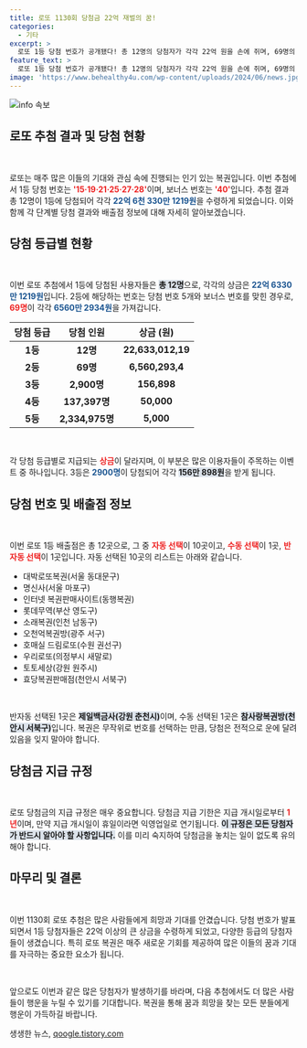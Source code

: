 ```yaml
---
title: 로또 1130회 당첨금 22억 재벌의 꿈!
categories:
  - 기타
excerpt: >
  로또 1등 당첨 번호가 공개됐다! 총 12명의 당첨자가 각각 22억 원을 손에 쥐며, 69명의 2등도 6560만 원을 획득했다. 이번 당첨 결과에 숨겨진 비밀과 배출점에 대해 궁금하다면 클릭하세요!
feature_text: >
  로또 1등 당첨 번호가 공개됐다! 총 12명의 당첨자가 각각 22억 원을 손에 쥐며, 69명의 2등도 6560만 원을 획득했다. 이번 당첨 결과에 숨겨진 비밀과 배출점에 대해 궁금하다면 클릭하세요!
image: 'https://www.behealthy4u.com/wp-content/uploads/2024/06/news.jpg'
---
```


<p><img src="https://www.behealthy4u.com/wp-content/uploads/2024/06/news.jpg" alt="info 속보" /></p>

<h2 data-ke-size="size26">로또 추첨 결과 및 당첨 현황</h2>

<p data-ke-size="size16">&nbsp;</p>

<p>로또는 매주 많은 이들의 기대와 관심 속에 진행되는 인기 있는 복권입니다. 이번 추첨에서 1등 당첨 번호는 <b><span style="color: #ee2323;">'15·19·21·25·27·28'</span></b>이며, 보너스 번호는 <b><span style="color: #ee2323;">'40'</span></b>입니다. 추첨 결과 총 12명이 1등에 당첨되어 각각 <b><span style="color: #1a5490;">22억 6천 330만 1219원</span></b>을 수령하게 되었습니다. 이와 함께 각 단계별 당첨 결과와 배출점 정보에 대해 자세히 알아보겠습니다.</p>

<h2 data-ke-size="size26">당첨 등급별 현황</h2>

<p data-ke-size="size16">&nbsp;</p>

<p>이번 로또 추첨에서 1등에 당첨된 사용자들은 <b><span style="background-color: #21538527;">총 12명</span></b>으로, 각각의 상금은 <b><span style="color: #1a5490;">22억 6330만 1219원</span></b>입니다. 2등에 해당하는 번호는 당첨 번호 5개와 보너스 번호를 맞힌 경우로, <b><span style="color: #ee2323;">69명</span></b>이 각각 <b><span style="color: #1a5490;">6560만 2934원</span></b>을 가져갑니다. </p>

<table>
  <thead>
    <tr>
      <th><b>당첨 등급</b></th>
      <th><b>당첨 인원</b></th>
      <th><b>상금 (원)</b></th>
    </tr>
  </thead>
  <tbody>
    <tr>
      <td style="text-align: center; height: 17px;"><b>1등</b></td>
      <td style="text-align: center; height: 17px;"><b>12명</b></td>
      <td style="text-align: center; height: 17px;"><b>22,633,012,19</b></td>
    </tr>
    <tr>
      <td style="text-align: center; height: 17px;"><b>2등</b></td>
      <td style="text-align: center; height: 17px;"><b>69명</b></td>
      <td style="text-align: center; height: 17px;"><b>6,560,293,4</b></td>
    </tr>
    <tr>
      <td style="text-align: center; height: 17px;"><b>3등</b></td>
      <td style="text-align: center; height: 17px;"><b>2,900명</b></td>
      <td style="text-align: center; height: 17px;"><b>156,898</b></td>
    </tr>
    <tr>
      <td style="text-align: center; height: 17px;"><b>4등</b></td>
      <td style="text-align: center; height: 17px;"><b>137,397명</b></td>
      <td style="text-align: center; height: 17px;"><b>50,000</b></td>
    </tr>
    <tr>
      <td style="text-align: center; height: 17px;"><b>5등</b></td>
      <td style="text-align: center; height: 17px;"><b>2,334,975명</b></td>
      <td style="text-align: center; height: 17px;"><b>5,000</b></td>
    </tr>
  </tbody>
</table>

<p data-ke-size="size16">&nbsp;</p>

<p>각 당첨 등급별로 지급되는 <b><span style="color: #ee2323;">상금</span></b>이 달라지며, 이 부분은 많은 이용자들이 주목하는 이벤트 중 하나입니다. 3등은 <b><span style="color: #1a5490;">2900명</span></b>이 당첨되어 각각 <b><span style="background-color: #21538527;">156만 898원</span></b>을 받게 됩니다. </p>

<h2 data-ke-size="size26">당첨 번호 및 배출점 정보</h2>

<p data-ke-size="size16">&nbsp;</p>

<p>이번 로또 1등 배출점은 총 12곳으로, 그 중 <b><span style="color: #ee2323;">자동 선택</b></span>이 10곳이고, <b><span style="color: #ee2323;">수동 선택</b></span>이 1곳, <b><span style="color: #ee2323;">반자동 선택</b></span>이 1곳입니다. 자동 선택된 10곳의 리스트는 아래와 같습니다.</p>

<ul>
    <li>대박로또복권(서울 동대문구)</li>
    <li>명신사(서울 마포구)</li>
    <li>인터넷 복권판매사이트(동행복권)</li>
    <li>롯데무역(부산 영도구)</li>
    <li>소래복권(인천 남동구)</li>
    <li>오천억복권방(광주 서구)</li>
    <li>호매실 드림로또(수원 권선구)</li>
    <li>우리로또(의정부시 새말로)</li>
    <li>토토세상(강원 원주시)</li>
    <li>효당복권판매점(천안시 서북구)</li>
</ul>

<p data-ke-size="size16">&nbsp;</p>

<p>반자동 선택된 1곳은 <b><span style="background-color: #21538527;">제일백금사(강원 춘천시)</span></b>이며, 수동 선택된 1곳은 <b><span style="background-color: #21538527;">참사랑복권방(천안시 서북구)</span></b>입니다. 복권은 무작위로 번호를 선택하는 만큼, 당첨은 전적으로 운에 달려 있음을 잊지 말아야 합니다.</p>

<h2 data-ke-size="size26">당첨금 지급 규정</h2>

<p data-ke-size="size16">&nbsp;</p>

<p>로또 당첨금의 지급 규정은 매우 중요합니다. 당첨금 지급 기한은 지급 개시일로부터 <b><span style="color: #ee2323;">1년</span></b>이며, 만약 지급 개시일이 휴일이라면 익영업일로 연기됩니다. <b><span style="background-color: #21538527;">이 규정은 모든 당첨자가 반드시 알아야 할 사항입니다.</span></b> 이를 미리 숙지하여 당첨금을 놓치는 일이 없도록 유의해야 합니다. </p>

<h2 data-ke-size="size26">마무리 및 결론</h2>

<p data-ke-size="size16">&nbsp;</p>

<p>이번 1130회 로또 추첨은 많은 사람들에게 희망과 기대를 안겼습니다. 당첨 번호가 발표되면서 1등 당첨자들은 22억 이상의 큰 상금을 수령하게 되었고, 다양한 등급의 당첨자들이 생겼습니다. 특히 로또 복권은 매주 새로운 기회를 제공하여 많은 이들의 꿈과 기대를 자극하는 중요한 요소가 됩니다.</p>

<p data-ke-size="size16">&nbsp;</p>

<p>앞으로도 이번과 같은 많은 당첨자가 발생하기를 바라며, 다음 추첨에서도 더 많은 사람들이 행운을 누릴 수 있기를 기대합니다. 복권을 통해 꿈과 희망을 찾는 모든 분들에게 행운이 가득하길 바랍니다.</p>
생생한 뉴스, <a href="https://qoogle.tistory.com" rel="dofollow">qoogle.tistory.com</a>


